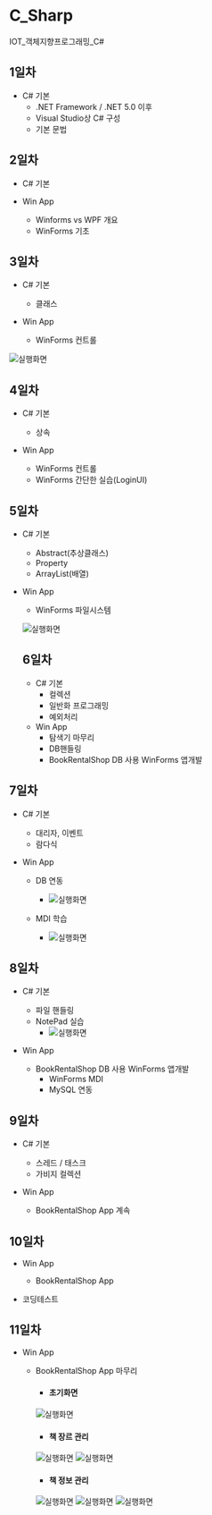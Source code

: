 # C_Sharp
IOT_객체지향프로그래밍_C#

## 1일차
- C# 기본
  - .NET Framework / .NET 5.0 이후
  - Visual Studio상 C# 구성
  - 기본 문법

## 2일차
- C# 기본

- Win App
  - Winforms vs WPF 개요
  - WinForms 기초

## 3일차
- C# 기본
  - 클래스

- Win App
  - WinForms 컨트롤
  
![실행화면](https://raw.githubusercontent.com/OHYUNBEOM/C_Sharp/main/images/0406wpf.png)

## 4일차
- C# 기본
  - 상속

- Win App
  - WinForms 컨트롤
  - WinForms 간단한 실습(LoginUI)

## 5일차
- C# 기본
  - Abstract(추상클래스)
  - Property
  - ArrayList(배열)
 
- Win App
  - WinForms 파일시스템
  
  
  ![실행화면](https://raw.githubusercontent.com/OHYUNBEOM/C_Sharp/main/images/0410wpf.png)
  
  ## 6일차
  - C# 기본
    - 컬렉션
    - 일반화 프로그래밍
    - 예외처리
  - Win App
    - 탐색기 마무리
    - DB핸들링
    - BookRentalShop DB 사용 WinForms 앱개발

## 7일차
- C# 기본
  - 대리자, 이벤트
  - 람다식


- Win App
  - DB 연동
    - ![실행화면](https://raw.githubusercontent.com/OHYUNBEOM/C_Sharp/main/images/0412db_handling.png)

  - MDI 학습
    - ![실행화면](https://raw.githubusercontent.com/OHYUNBEOM/C_Sharp/main/images/0412mdi.png)

## 8일차
- C# 기본
  - 파일 핸들링
  - NotePad 실습
    - ![실행화면](https://raw.githubusercontent.com/OHYUNBEOM/C_Sharp/main/images/0413NotePad.png)
    
- Win App
  - BookRentalShop DB 사용 WinForms 앱개발
    - WinForms MDI
    - MySQL 연동
  
  
## 9일차
- C# 기본
  - 스레드 / 태스크
  - 가비지 컬렉션
  
- Win App
  - BookRentalShop App 계속
  
## 10일차
- Win App
  - BookRentalShop App
  
- 코딩테스트

## 11일차
- Win App
  - BookRentalShop App 마무리
    - #### 초기화면
    ![실행화면](https://raw.githubusercontent.com/OHYUNBEOM/C_Sharp/main/images/bookrentalshop_1.png)
    
    - #### 책 장르 관리
    ![실행화면](https://raw.githubusercontent.com/OHYUNBEOM/C_Sharp/main/images/bookrentalshop_2.png)
    ![실행화면](https://raw.githubusercontent.com/OHYUNBEOM/C_Sharp/main/images/bookrentalshop_2(1).png)
    
    - #### 책 정보 관리
    ![실행화면](https://raw.githubusercontent.com/OHYUNBEOM/C_Sharp/main/images/bookrentalshop_3.png)
    ![실행화면](https://raw.githubusercontent.com/OHYUNBEOM/C_Sharp/main/images/bookrentalshop_3(1).png)
    ![실행화면](https://raw.githubusercontent.com/OHYUNBEOM/C_Sharp/main/images/bookrentalshop_3(2).png)
